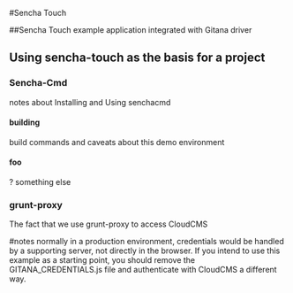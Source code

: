 #Sencha Touch

##Sencha Touch example application integrated with Gitana driver

## Using sencha-touch as the basis for a project
### Sencha-Cmd
notes about Installing and Using senchacmd

#### building
build commands and caveats about this demo environment
#### foo
? something else
### grunt-proxy
The fact that we use grunt-proxy to access CloudCMS

#notes
normally in a production environment, credentials would be handled by a supporting server, not directly in the browser.  If you intend to use this example as a starting point, you should remove the GITANA_CREDENTIALS.js file and authenticate with CloudCMS a different way.
